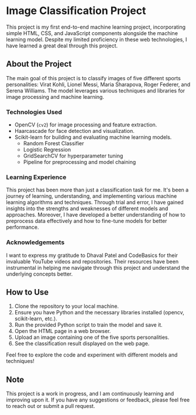 # Image Classification Project

This project is my first end-to-end machine learning project, incorporating simple HTML, CSS, and JavaScript components alongside the machine learning model. Despite my limited proficiency in these web technologies, I have learned a great deal through this project. 

## About the Project

The main goal of this project is to classify images of five different sports personalities: Virat Kohli, Lionel Messi, Maria Sharapova, Roger Federer, and Serena Williams. The model leverages various techniques and libraries for image processing and machine learning.

### Technologies Used

- OpenCV (`cv2`) for image processing and feature extraction.
- Haarcascade for face detection and visualization.
- Scikit-learn for building and evaluating machine learning models.
  - Random Forest Classifier
  - Logistic Regression
  - GridSearchCV for hyperparameter tuning
  - Pipeline for preprocessing and model chaining

### Learning Experience

This project has been more than just a classification task for me. It's been a journey of learning, understanding, and implementing various machine learning algorithms and techniques. Through trial and error, I have gained insights into the strengths and weaknesses of different models and approaches. Moreover, I have developed a better understanding of how to preprocess data effectively and how to fine-tune models for better performance.

### Acknowledgements

I want to express my gratitude to Dhaval Patel and CodeBasics for their invaluable YouTube videos and repositories. Their resources have been instrumental in helping me navigate through this project and understand the underlying concepts better.

## How to Use

1. Clone the repository to your local machine.
2. Ensure you have Python and the necessary libraries installed (opencv, scikit-learn, etc.).
3. Run the provided Python script to train the model and save it.
4. Open the HTML page in a web browser.
5. Upload an image containing one of the five sports personalities.
6. See the classification result displayed on the web page.

Feel free to explore the code and experiment with different models and techniques!

## Note

This project is a work in progress, and I am continuously learning and improving upon it. If you have any suggestions or feedback, please feel free to reach out or submit a pull request.


